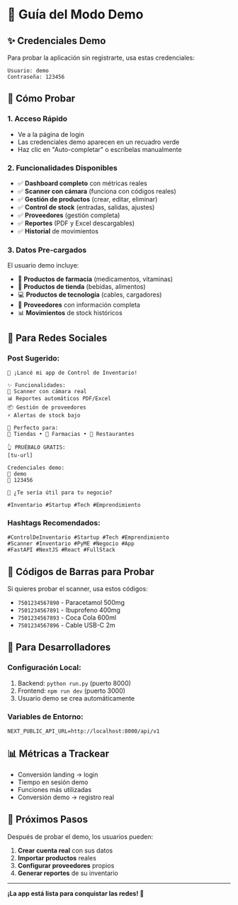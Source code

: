# 🎯 Guía del Modo Demo

## ✨ Credenciales Demo

Para probar la aplicación sin registrarte, usa estas credenciales:

```
Usuario: demo
Contraseña: 123456
```

## 🚀 Cómo Probar

### 1. **Acceso Rápido**
- Ve a la página de login
- Las credenciales demo aparecen en un recuadro verde
- Haz clic en "Auto-completar" o escríbelas manualmente

### 2. **Funcionalidades Disponibles**
- ✅ **Dashboard completo** con métricas reales
- ✅ **Scanner con cámara** (funciona con códigos reales)
- ✅ **Gestión de productos** (crear, editar, eliminar)
- ✅ **Control de stock** (entradas, salidas, ajustes)
- ✅ **Proveedores** (gestión completa)
- ✅ **Reportes** (PDF y Excel descargables)
- ✅ **Historial** de movimientos

### 3. **Datos Pre-cargados**
El usuario demo incluye:
- 🏥 **Productos de farmacia** (medicamentos, vitaminas)
- 🍕 **Productos de tienda** (bebidas, alimentos)
- 💻 **Productos de tecnología** (cables, cargadores)
- 🏢 **Proveedores** con información completa
- 📊 **Movimientos** de stock históricos

## 🎨 Para Redes Sociales

### Post Sugerido:
```
🚀 ¡Lancé mi app de Control de Inventario!

✨ Funcionalidades:
📱 Scanner con cámara real
📊 Reportes automáticos PDF/Excel  
📦 Gestión de proveedores
⚡ Alertas de stock bajo

🎯 Perfecto para:
🏪 Tiendas • 💊 Farmacias • 🍕 Restaurantes

👆 PRUÉBALO GRATIS:
[tu-url]

Credenciales demo:
👤 demo
🔑 123456

💬 ¿Te sería útil para tu negocio?

#Inventario #Startup #Tech #Emprendimiento
```

### Hashtags Recomendados:
```
#ControlDeInventario #Startup #Tech #Emprendimiento
#Scanner #Inventario #PyME #Negocio #App
#FastAPI #NextJS #React #FullStack
```

## 📱 Códigos de Barras para Probar

Si quieres probar el scanner, usa estos códigos:
- `7501234567890` - Paracetamol 500mg
- `7501234567891` - Ibuprofeno 400mg
- `7501234567893` - Coca Cola 600ml
- `7501234567896` - Cable USB-C 2m

## 🔧 Para Desarrolladores

### Configuración Local:
1. Backend: `python run.py` (puerto 8000)
2. Frontend: `npm run dev` (puerto 3000)
3. Usuario demo se crea automáticamente

### Variables de Entorno:
```env
NEXT_PUBLIC_API_URL=http://localhost:8000/api/v1
```

## 📊 Métricas a Trackear

- Conversión landing → login
- Tiempo en sesión demo
- Funciones más utilizadas
- Conversión demo → registro real

## 🎯 Próximos Pasos

Después de probar el demo, los usuarios pueden:
1. **Crear cuenta real** con sus datos
2. **Importar productos** reales
3. **Configurar proveedores** propios
4. **Generar reportes** de su inventario

---

**¡La app está lista para conquistar las redes! 🚀**